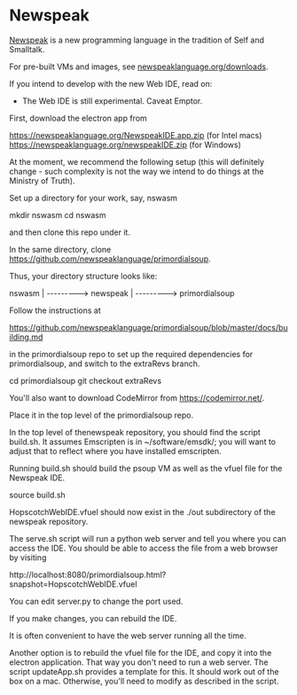# Newspeak

[Newspeak](http://www.newspeaklanguage.org/) is a new programming language in the tradition of Self and Smalltalk.

For pre-built VMs and images, see
[newspeaklanguage.org/downloads](http://www.newspeaklanguage.org/downloads).

If you intend to develop with the new Web IDE, read on:

* The Web IDE is still experimental. Caveat Emptor.

First, download the electron app from

https://newspeaklanguage.org/NewspeakIDE.app.zip (for Intel macs)
https://newspeaklanguage.org/newspeakIDE.zip (for Windows)


At the moment, we recommend the following setup (this will
definitely change - such complexity is not the way we intend to do things at the
Ministry of Truth).

Set up a directory for your work, say, nswasm

mkdir nswasm
cd nswasm


and then clone this repo under it.

In the same directory, clone
https://github.com/newspeaklanguage/primordialsoup.

Thus, your directory structure looks like:

nswasm
 | 
 ---------> newspeak
 |
 ---------> primordialsoup



Follow the instructions at

https://github.com/newspeaklanguage/primordialsoup/blob/master/docs/building.md

in the primordialsoup repo to set up the required dependencies for
primordialsoup, and switch to the extraRevs branch.

cd primordialsoup
git checkout extraRevs

You'll also want to download CodeMirror from https://codemirror.net/.

Place it in the top level of the primordialsoup repo.

In the top level of thenewspeak repository, you should find the script
build.sh. It assumes Emscripten is in ~/software/emsdk/; you will
want to adjust that to reflect where you have installed emscripten.

Running build.sh should build the psoup VM as well as  the vfuel file for
the Newspeak IDE. 

source build.sh

HopscotchWebIDE.vfuel should now exist in the ./out subdirectory of the
newspeak repository.

The serve.sh script will run a python web server and tell you where you
can access the IDE. You should be able to
access the file from a web browser by visiting

http://localhost:8080/primordialsoup.html?snapshot=HopscotchWebIDE.vfuel

You can edit server.py to change the port used.

If you make changes, you can rebuild the IDE.

It is often convenient to have the web server running all the time.

Another option is to rebuild the vfuel file for the IDE, and copy it into
the electron application. That way you don't need to run a web server.
The script updateApp.sh provides a template for this. It should work
out of the box on a mac. Otherwise, you'll need to modify as described
in the script. 




